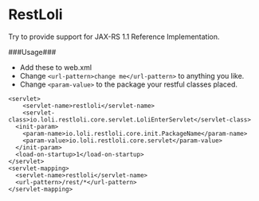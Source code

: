 RestLoli
========
Try to provide support for JAX-RS 1.1 Reference Implementation.

###Usage###
*  Add these to web.xml
*  Change `<url-pattern>change me</url-pattern>` to anything you like.
*  Change `<param-value>` to the package your restful classes placed.

```
<servlet>
	<servlet-name>restloli</servlet-name>
	<servlet-class>io.loli.restloli.core.servlet.LoliEnterServlet</servlet-class>
  <init-param>
    <param-name>io.loli.restloli.core.init.PackageName</param-name>
    <param-value>io.loli.restloli.core.servlet</param-value>
  </init-param>
  <load-on-startup>1</load-on-startup>
</servlet>
<servlet-mapping>
  <servlet-name>restloli</servlet-name>
  <url-pattern>/rest/*</url-pattern>
</servlet-mapping>
```
